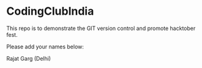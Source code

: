 # CodingClubIndia
This repo is to demonstrate the GIT version control and promote hacktober fest.


Please add your names below:


Rajat Garg (Delhi)